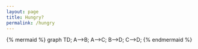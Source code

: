 ```yaml
---
layout: page
title: Hungry?
permalink: /hungry
---
```


{% mermaid %}
graph TD;
    A-->B;
    A-->C;
    B-->D;
    C-->D;
{% endmermaid %}
